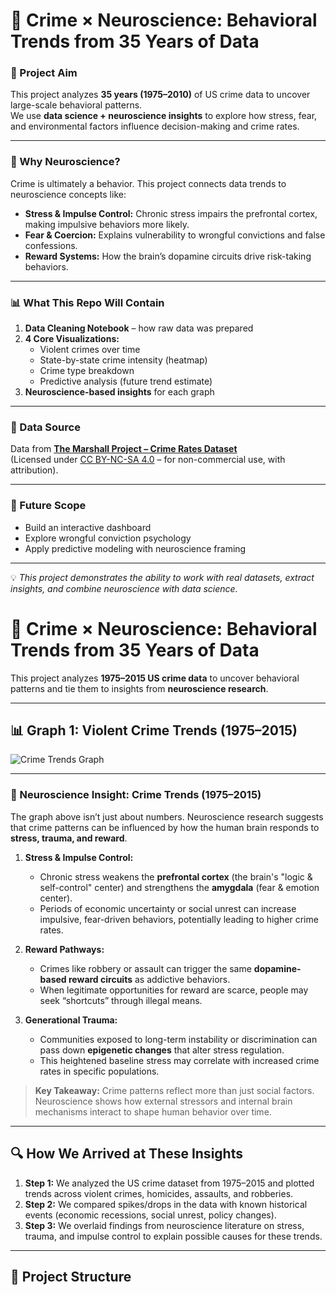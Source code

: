 # 🧠 Crime × Neuroscience: Behavioral Trends from 35 Years of Data  

### 🔎 Project Aim
This project analyzes **35 years (1975–2010)** of US crime data to uncover large-scale behavioral patterns.  
We use **data science + neuroscience insights** to explore how stress, fear, and environmental factors influence decision-making and crime rates.  

---

### 🧠 Why Neuroscience?  
Crime is ultimately a behavior. This project connects data trends to neuroscience concepts like:  
- **Stress & Impulse Control:** Chronic stress impairs the prefrontal cortex, making impulsive behaviors more likely.  
- **Fear & Coercion:** Explains vulnerability to wrongful convictions and false confessions.  
- **Reward Systems:** How the brain’s dopamine circuits drive risk-taking behaviors.  

---

### 📊 What This Repo Will Contain  
1. **Data Cleaning Notebook** – how raw data was prepared  
2. **4 Core Visualizations:**  
   - Violent crimes over time  
   - State-by-state crime intensity (heatmap)  
   - Crime type breakdown  
   - Predictive analysis (future trend estimate)  
3. **Neuroscience-based insights** for each graph  

---

### 📂 Data Source  
Data from **[The Marshall Project – Crime Rates Dataset](https://www.kaggle.com/datasets/marshallproject/crime-rates)**  
(Licensed under [CC BY-NC-SA 4.0](https://creativecommons.org/licenses/by-nc-sa/4.0/) – for non-commercial use, with attribution).  

---

### 🚀 Future Scope  
- Build an interactive dashboard  
- Explore wrongful conviction psychology  
- Apply predictive modeling with neuroscience framing  

---
💡 *This project demonstrates the ability to work with real datasets, extract insights, and combine neuroscience with data science.*

# 🧠 Crime × Neuroscience: Behavioral Trends from 35 Years of Data  

This project analyzes **1975–2015 US crime data** to uncover behavioral patterns and tie them to insights from **neuroscience research**.  

---

## 📊 Graph 1: Violent Crime Trends (1975–2015)

![Crime Trends Graph](images/graph1.png)

---

### 🧠 Neuroscience Insight: Crime Trends (1975–2015)

The graph above isn’t just about numbers. Neuroscience research suggests that crime patterns can be influenced by how the human brain responds to **stress, trauma, and reward**.  

1. **Stress & Impulse Control:**  
   - Chronic stress weakens the **prefrontal cortex** (the brain's "logic & self-control" center) and strengthens the **amygdala** (fear & emotion center).  
   - Periods of economic uncertainty or social unrest can increase impulsive, fear-driven behaviors, potentially leading to higher crime rates.  

2. **Reward Pathways:**  
   - Crimes like robbery or assault can trigger the same **dopamine-based reward circuits** as addictive behaviors.  
   - When legitimate opportunities for reward are scarce, people may seek “shortcuts” through illegal means.  

3. **Generational Trauma:**  
   - Communities exposed to long-term instability or discrimination can pass down **epigenetic changes** that alter stress regulation.  
   - This heightened baseline stress may correlate with increased crime rates in specific populations.  

> **Key Takeaway:** Crime patterns reflect more than just social factors. Neuroscience shows how external stressors and internal brain mechanisms interact to shape human behavior over time.

---

## 🔍 How We Arrived at These Insights  

1. **Step 1:** We analyzed the US crime dataset from 1975–2015 and plotted trends across violent crimes, homicides, assaults, and robberies.  
2. **Step 2:** We compared spikes/drops in the data with known historical events (economic recessions, social unrest, policy changes).  
3. **Step 3:** We overlaid findings from neuroscience literature on stress, trauma, and impulse control to explain possible causes for these trends.  

---

## 📂 Project Structure  




